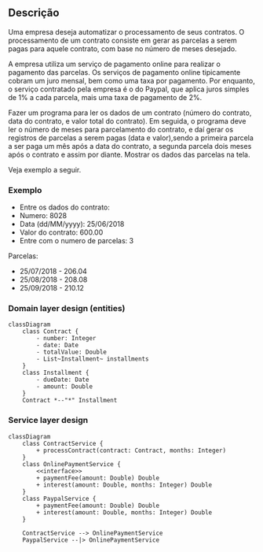 ## Descrição

Uma empresa deseja automatizar o processamento de seus contratos. O processamento de um contrato consiste em gerar 
as parcelas a serem pagas para aquele contrato, com base no número de meses desejado.

A empresa utiliza um serviço de pagamento online para realizar o pagamento das parcelas. Os serviços de pagamento 
online tipicamente cobram um juro mensal, bem como uma taxa por pagamento. Por enquanto, o serviço contratado pela 
empresa é o do Paypal, que aplica juros simples de 1% a cada parcela, mais uma taxa de pagamento de 2%.

Fazer um programa para ler os dados de um contrato (número do contrato, data do contrato, e valor total do contrato). 
Em seguida, o programa deve ler o número de meses para parcelamento do contrato, e daí gerar os registros de parcelas a 
serem pagas (data e valor),sendo a primeira parcela a ser paga um mês após a data do contrato, a segunda parcela dois 
meses após o contrato e assim por diante. Mostrar os dados das parcelas na tela.

Veja exemplo a seguir.

### Exemplo
- Entre os dados do contrato:
- Numero: 8028
- Data (dd/MM/yyyy): 25/06/2018
- Valor do contrato: 600.00
- Entre com o numero de parcelas: 3

Parcelas:
- 25/07/2018 - 206.04
- 25/08/2018 - 208.08
- 25/09/2018 - 210.12

### Domain layer design (entities)

```mermaid
classDiagram
    class Contract {
        - number: Integer
        - date: Date
        - totalValue: Double
        - List~Installment~ installments
    }
    class Installment {
        - dueDate: Date
        - amount: Double
    }
    Contract *--"*" Installment
```

### Service layer design

```mermaid
classDiagram 
    class ContractService {
        + processContract(contract: Contract, months: Integer)
    }
    class OnlinePaymentService {
        <<interface>>
        + paymentFee(amount: Double) Double
        + interest(amount: Double, months: Integer) Double
    }
    class PaypalService {
        + paymentFee(amount: Double) Double
        + interest(amount: Double, months: Integer) Double
    }
    
    ContractService --> OnlinePaymentService
    PaypalService --|> OnlinePaymentService
```

